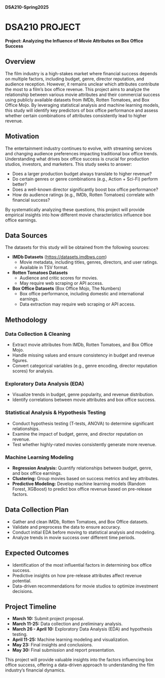 **DSA210-Spring2025**

# DSA210 PROJECT

**Project: Analyzing the Influence of Movie Attributes on Box Office Success**

## **Overview**
The film industry is a high-stakes market where financial success depends on multiple factors, including budget, genre, director reputation, and audience reception. However, it remains unclear which attributes contribute the most to a film’s box office revenue. This project aims to analyze the relationship between various movie attributes and their commercial success using publicly available datasets from IMDb, Rotten Tomatoes, and Box Office Mojo. By leveraging statistical analysis and machine learning models, this study will identify key predictors of box office performance and assess whether certain combinations of attributes consistently lead to higher revenue.

## **Motivation**
The entertainment industry continues to evolve, with streaming services and changing audience preferences impacting traditional box office trends. Understanding what drives box office success is crucial for production studios, investors, and marketers. This study seeks to answer:

- Does a larger production budget always translate to higher revenue?
- Do certain genres or genre combinations (e.g., Action + Sci-Fi) perform better?
- Does a well-known director significantly boost box office performance?
- How do audience ratings (e.g., IMDb, Rotten Tomatoes) correlate with financial success?

By systematically analyzing these questions, this project will provide empirical insights into how different movie characteristics influence box office earnings.

## **Data Sources**
The datasets for this study will be obtained from the following sources:

- **IMDb Datasets** (https://datasets.imdbws.com)
  - Movie metadata, including titles, genres, directors, and user ratings.
  - Available in TSV format.
- **Rotten Tomatoes Datasets**
  - Audience and critic scores for movies.
  - May require web scraping or API access.
- **Box Office Datasets** (Box Office Mojo, The Numbers)
  - Box office performance, including domestic and international earnings.
  - Data extraction may require web scraping or API access.

## **Methodology**

### **Data Collection & Cleaning**
- Extract movie attributes from IMDb, Rotten Tomatoes, and Box Office Mojo.
- Handle missing values and ensure consistency in budget and revenue figures.
- Convert categorical variables (e.g., genre encoding, director reputation scores) for analysis.

### **Exploratory Data Analysis (EDA)**
- Visualize trends in budget, genre popularity, and revenue distribution.
- Identify correlations between movie attributes and box office success.

### **Statistical Analysis & Hypothesis Testing**
- Conduct hypothesis testing (T-tests, ANOVA) to determine significant relationships.
- Examine the impact of budget, genre, and director reputation on revenue.
- Test whether highly-rated movies consistently generate more revenue.

### **Machine Learning Modeling**
- **Regression Analysis:** Quantify relationships between budget, genre, and box office earnings.
- **Clustering:** Group movies based on success metrics and key attributes.
- **Predictive Modeling:** Develop machine learning models (Random Forest, XGBoost) to predict box office revenue based on pre-release factors.

## **Data Collection Plan**
- Gather and clean IMDb, Rotten Tomatoes, and Box Office datasets.
- Validate and preprocess the data to ensure accuracy.
- Conduct initial EDA before moving to statistical analysis and modeling.
- Analyze trends in movie success over different time periods.

## **Expected Outcomes**
- Identification of the most influential factors in determining box office success.
- Predictive insights on how pre-release attributes affect revenue potential.
- Data-driven recommendations for movie studios to optimize investment decisions.

## **Project Timeline**

- **March 10:** Submit project proposal.
- **March 11-25:** Data collection and preliminary analysis.
- **March 26 - April 10:** Exploratory Data Analysis (EDA) and hypothesis testing.
- **April 11-25:** Machine learning modeling and visualization.
- **May 23:** Final insights and conclusions.
- **May 30:** Final submission and report presentation.

This project will provide valuable insights into the factors influencing box office success, offering a data-driven approach to understanding the film industry’s financial dynamics.
